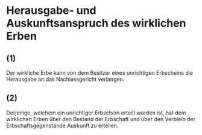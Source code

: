 # Herausgabe- und Auskunftsanspruch des wirklichen Erben



## (1)

 Der wirkliche Erbe kann von dem Besitzer eines unrichtigen Erbscheins die Herausgabe an das Nachlassgericht verlangen.

## (2)

 Derjenige, welchem ein unrichtiger Erbschein erteilt worden ist, hat dem wirklichen Erben über den Bestand der Erbschaft und über den Verbleib der Erbschaftsgegenstände Auskunft zu erteilen. 

